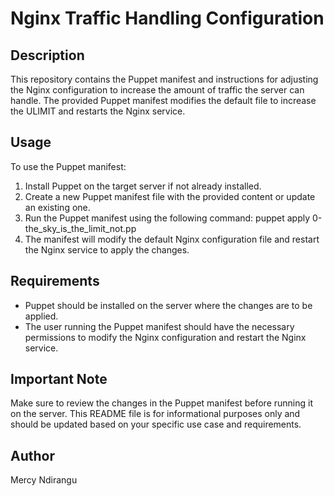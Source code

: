 # Nginx Traffic Handling Configuration

## Description
This repository contains the Puppet manifest and instructions for adjusting the Nginx configuration to increase the amount of traffic the server can handle. The provided Puppet manifest modifies the default file to increase the ULIMIT and restarts the Nginx service.

## Usage
To use the Puppet manifest:
1. Install Puppet on the target server if not already installed.
2. Create a new Puppet manifest file with the provided content or update an existing one.
3. Run the Puppet manifest using the following command: puppet apply 0-the_sky_is_the_limit_not.pp
4. The manifest will modify the default Nginx configuration file and restart the Nginx service to apply the changes.

## Requirements
- Puppet should be installed on the server where the changes are to be applied.
- The user running the Puppet manifest should have the necessary permissions to modify the Nginx configuration and restart the Nginx service.

## Important Note
Make sure to review the changes in the Puppet manifest before running it on the server. This README file is for informational purposes only and should be updated based on your specific use case and requirements.

## Author
Mercy Ndirangu
